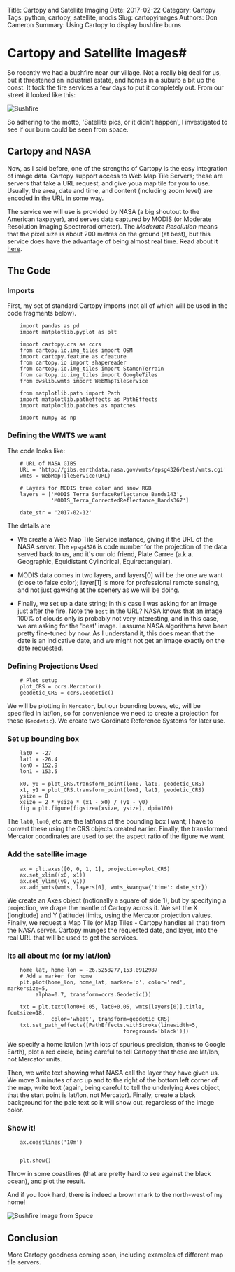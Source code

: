 Title: Cartopy and Satellite Imaging
Date: 2017-02-22
Category: Cartopy
Tags: python, cartopy, satellite, modis
Slug: cartopyimages
Authors: Don Cameron
Summary: Using Cartopy to display bushfire burns



# Cartopy and Satellite Images#

So recently we had a bushfire near our village.  Not a really big deal for us, but it threatened an industrial estate,
and homes in a suburb a bit up the coast.  It took the fire services a few days to put it completely out.  From
our street it looked like this:


![Bushfire]({filename}images/bushfire.jpg)

So adhering to the motto, 'Satellite pics, or it didn't happen', I investigated to see if our burn could be seen from space.

## Cartopy and NASA #

Now, as I said before, one of the strengths of Cartopy is the easy integration of image data.  Cartopy support access 
to Web Map Tile Servers;  these are servers that take a URL request, and give youa map tile for you to use.  Usually, the area, date and time,
and content (including zoom level) are encoded in the URL in some way.

The service we will use is provided by NASA  (a big shoutout to the American taxpayer),
and serves data captured by MODIS (or Moderate Resolution Imaging Spectroradiometer).
The _Moderate Resolution_ means that the pixel size is about 200 metres on the ground (at best), but this service does have the
advantage of being almost real time.  Read about it [here](https://modis.gsfc.nasa.gov/about/).

## The Code ##
### Imports ###

First, my set of standard Cartopy imports (not all of which will be used in the code fragments below).

		import pandas as pd
		import matplotlib.pyplot as plt
		 
		import cartopy.crs as ccrs
		from cartopy.io.img_tiles import OSM
		import cartopy.feature as cfeature
		from cartopy.io import shapereader
		from cartopy.io.img_tiles import StamenTerrain
		from cartopy.io.img_tiles import GoogleTiles
		from owslib.wmts import WebMapTileService
		 
		from matplotlib.path import Path
		import matplotlib.patheffects as PathEffects
		import matplotlib.patches as mpatches
		 
		import numpy as np



### Defining the WMTS we want ###

The code looks like:

		# URL of NASA GIBS
		URL = 'http://gibs.earthdata.nasa.gov/wmts/epsg4326/best/wmts.cgi'
		wmts = WebMapTileService(URL)
		 
		# Layers for MODIS true color and snow RGB
		layers = ['MODIS_Terra_SurfaceReflectance_Bands143',
		          'MODIS_Terra_CorrectedReflectance_Bands367']
		 
		date_str = '2017-02-12'


The details are 

*  We create a Web Map Tile Service instance, giving it the URL of the NASA server.  The `epsg4326`  is code number
for the projection of the data served back to us, and it's our old friend, Plate Carree
(a.k.a. Geographic, Equidistant Cylindrical, Equirectangular).  

* MODIS data comes in two layers, and layers[0]
will be the one we want (close to false color); layer[1] is more for professional remote sensing, and not just gawking at the scenery
as we will be doing.

* Finally, we set up a date string;  in this case I was asking for an image just after the fire.  Note the `best` in the URL?
NASA knows that an image 100% of clouds only is probably not very interesting, and in this case, we are asking
for the 'best' image.  I assume NASA algorithms have been pretty fine-tuned by now.  As I understand it, this does mean that the date is an
indicative date, and we might not get an image exactly on the date requested.

### Defining Projections Used ###

		# Plot setup
		plot_CRS = ccrs.Mercator()
		geodetic_CRS = ccrs.Geodetic()

We will be plotting in `Mercator`, but our bounding boxes, etc, will be specified in lat/lon,
so for convenience we need to create a projection for these (`Geodetic`).  We create two Cordinate Reference Systems
for later use.

### Set up bounding box ###

		lat0 = -27
		lat1 = -26.4
		lon0 = 152.9
		lon1 = 153.5
		 
		x0, y0 = plot_CRS.transform_point(lon0, lat0, geodetic_CRS)
		x1, y1 = plot_CRS.transform_point(lon1, lat1, geodetic_CRS)
		ysize = 8
		xsize = 2 * ysize * (x1 - x0) / (y1 - y0)
		fig = plt.figure(figsize=(xsize, ysize), dpi=100)

The `lat0`, `lon0`, etc are the lat/lons of the bounding box I want;  I have to convert these using the CRS objects created
earlier.  Finally, the transformed Mercator coordinates are used to set the aspect ratio of the figure we want.

### Add the satellite image ###

		ax = plt.axes([0, 0, 1, 1], projection=plot_CRS)
		ax.set_xlim((x0, x1))
		ax.set_ylim((y0, y1))
		ax.add_wmts(wmts, layers[0], wmts_kwargs={'time': date_str})


We create an Axes object (notionally a square of side 1), but by specifying a projection, we drape the mantle of
Cartopy across it.  We set the X (longitude) and Y (latitude) limits, using the Mercator projection values.
Finally, we request a Map Tile (or Map Tiles - Cartopy handles all that) from the NASA server.  Cartopy munges the requested date, and layer, into the real URL that will be
used to get the services.

### Its all about me (or my lat/lon) ###

		home_lat, home_lon = -26.5258277,153.0912987
		# Add a marker for home
		plt.plot(home_lon, home_lat, marker='o', color='red', markersize=5,
		     alpha=0.7, transform=ccrs.Geodetic())
		 
		txt = plt.text(lon0+0.05, lat0+0.05, wmts[layers[0]].title, fontsize=18,
 		          color='wheat', transform=geodetic_CRS)    
		txt.set_path_effects([PathEffects.withStroke(linewidth=5,
                                         foreground='black')])

We specify a home lat/lon (with lots of spurious precision, thanks to Google Earth), plot a red circle, being
careful to tell Cartopy that these are lat/lon, not Mercator units. 

Then, we write text showing what NASA call the layer they have given us.  We move 3 minutes of arc up and to the right
of the bottom left corner of the map, write text (again, being careful to tell the underlying Axes object, that the
start point is lat/lon, not Mercator). Finally, create a black background for the pale text so it will show out,
regardless of the image color.

### Show it! ###

		ax.coastlines('10m')
		 
		 
		plt.show()

Throw in some coastlines (that are pretty hard to see against the black ocean), and plot the result.


And if you look hard, there is indeed a brown mark to the north-west of my home!

![Bushfire Image from Space]({filename}images/modislayer0.png)


## Conclusion ##

More Cartopy goodness coming soon, including examples of different map tile servers.